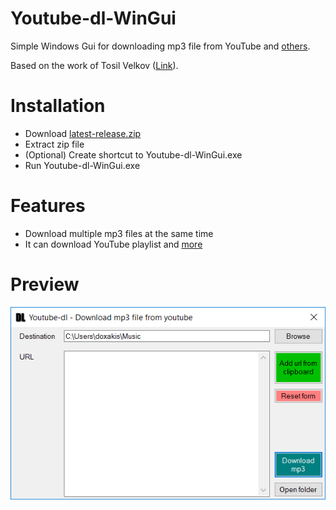 # Youtube-dl-WinGui

Simple Windows Gui for downloading mp3 file from YouTube and [others](http://rg3.github.io/youtube-dl/supportedsites.html).

Based on the work of Tosil Velkov ([Link](https://github.com/Tvel/Youtube-dl-WinGui)).

# Installation

- Download [latest-release.zip](https://cdn.rawgit.com/doxakis/Youtube-dl-WinGui/master/latest-release.zip)
- Extract zip file
- (Optional) Create shortcut to Youtube-dl-WinGui.exe
- Run Youtube-dl-WinGui.exe

# Features

- Download multiple mp3 files at the same time
- It can download YouTube playlist and [more](http://rg3.github.io/youtube-dl/supportedsites.html)

# Preview

<p align="center">
    <img alt="Preview" src="Preview.png" />
</p>
